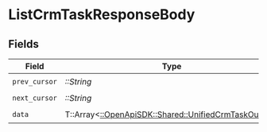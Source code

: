 # ListCrmTaskResponseBody


## Fields

| Field                                                                                               | Type                                                                                                | Required                                                                                            | Description                                                                                         |
| --------------------------------------------------------------------------------------------------- | --------------------------------------------------------------------------------------------------- | --------------------------------------------------------------------------------------------------- | --------------------------------------------------------------------------------------------------- |
| `prev_cursor`                                                                                       | *::String*                                                                                          | :heavy_check_mark:                                                                                  | N/A                                                                                                 |
| `next_cursor`                                                                                       | *::String*                                                                                          | :heavy_check_mark:                                                                                  | N/A                                                                                                 |
| `data`                                                                                              | T::Array<[::OpenApiSDK::Shared::UnifiedCrmTaskOutput](../../models/shared/unifiedcrmtaskoutput.md)> | :heavy_check_mark:                                                                                  | N/A                                                                                                 |